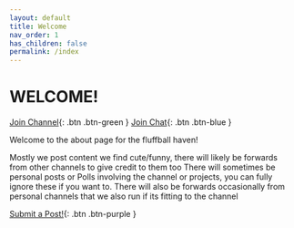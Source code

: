```yaml
---
layout: default
title: Welcome
nav_order: 1
has_children: false
permalink: /index
---
```


# WELCOME!

[Join Channel](https://t.me/fluffballhaven){: .btn .btn-green }
[Join Chat](https://t.me/fluffballhavenchat){: .btn .btn-blue }

Welcome to the about page for the fluffball haven!

Mostly we post content we find cute/funny, there will likely be forwards from other channels to give credit to them too
There will sometimes be personal posts or Polls involving the channel or projects, you can fully ignore these if you want to.
There will also be forwards occasionally from personal channels that we also run if its fitting to the channel

[Submit a Post!](https://t.me/fluffballhavensub_bot){: .btn .btn-purple }
